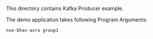 

This directory contains Kafka Producer example.

The demo application takes following Program Arguments:

`nse-bhav-avro group1`